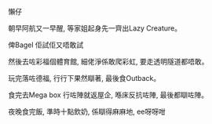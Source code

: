 懶仔

朝早阿航又一早醒, 等家姐起身先一齊出Lazy Creature。

俾Bagel 佢試佢又唔敢試

然後去咗彩福個體育館, 細佬淨係敢爬彩虹, 要走透明隧道都唔敢。

玩完落咗德福, 行行下果然瞓著, 最後食Outback。

食完去Mega box 行咗陣就返屋企, 喺床反抗咗陣, 最後都瞓咗陣。

夜晚食完飯, 準時十點飲奶, 係瞓得麻麻地, ee呀呀咁
